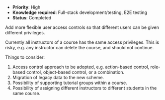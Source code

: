 * **Priority**: High
* **Knowledge required**: Full-stack development/testing, E2E testing
* **Status**: Completed

Add more flexible user access controls so that different users can be given different privileges.

Currently all instructors of a course has the same access privileges. This is risky, e.g. any instructor can delete the course, and should not continue.

Things to consider:
1. Access control approach to be adopted, e.g. action-based control, role-based control, object-based control, or a combination.
1. Migration of legacy data to the new scheme.
1. Possibility of supporting tutorial groups within a course.
1. Possibility of assigning different instructors to different students in the same course.
